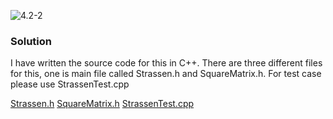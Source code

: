 ![4.2-2](https://github.com/cpp-rakesh/IntroductionToAlgorithmsCLRS/blob/master/Chapter_4_Divide_And_Conquer/4.2_Strassen_Algorithm_For_Matrix_Multiplication/Exercises/4.2-2/repo/4.2-2_problem.png)

### Solution
I have written the source code for this in C++.
There are three different files for this, one is main file called Strassen.h and SquareMatrix.h.
For test case please use StrassenTest.cpp

[Strassen.h](https://github.com/cpp-rakesh/IntroductionToAlgorithmsCLRS/blob/master/Chapter_4_Divide_And_Conquer/4.2_Strassen_Algorithm_For_Matrix_Multiplication/Exercises/4.2-2/repo/Strassen.h)
[SquareMatrix.h](https://github.com/cpp-rakesh/IntroductionToAlgorithmsCLRS/blob/master/Chapter_4_Divide_And_Conquer/4.2_Strassen_Algorithm_For_Matrix_Multiplication/Exercises/4.2-2/repo/SquareMatrix.h)
[StrassenTest.cpp](https://github.com/cpp-rakesh/IntroductionToAlgorithmsCLRS/blob/master/Chapter_4_Divide_And_Conquer/4.2_Strassen_Algorithm_For_Matrix_Multiplication/Exercises/4.2-2/repo/StrassenTest.cpp)
